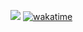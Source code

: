 [![](https://i.imgur.com/1a76BYY.gif)]()
[![wakatime](https://wakatime.com/badge/user/bd8e3849-740c-4437-9b22-e9fdf8965e7b.svg?style=flat)](https://wakatime.com/@bd8e3849-740c-4437-9b22-e9fdf8965e7b)
